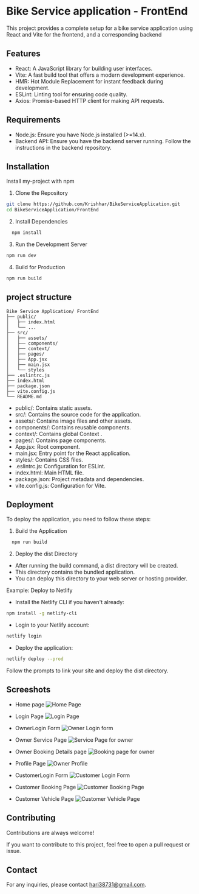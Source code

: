 
# Bike Service application - FrontEnd

This project provides a complete setup for a bike service application using React and Vite for the frontend, and a corresponding backend 



## Features


- React: A JavaScript library for building user interfaces.
- Vite: A fast build tool that offers a modern development experience.
- HMR: Hot Module Replacement for instant feedback during development.
- ESLint: Linting tool for ensuring code quality.
- Axios: Promise-based HTTP client for making API requests.


## Requirements

- Node.js: Ensure you have Node.js installed (>=14.x).
- Backend API: Ensure you have the backend server running. Follow the instructions in the backend repository.
## Installation

Install my-project with npm

1. Clone the Repository

```bash
git clone https://github.com/Krishhar/BikeServiceApplication.git
cd BikeServiceApplication/FrontEnd
```
2. Install Dependencies

```bash
  npm install
```

3. Run the Development Server
```bash
npm run dev
```

4. Build for Production
```bash
npm run build
```


    
## project structure

```
Bike Service Application/ FrontEnd
├── public/
│   ├── index.html
│   └── ...
├── src/
│   ├── assets/
│   ├── components/
│   ├── context/
│   ├── pages/
│   ├── App.jsx
│   ├── main.jsx
│   └── styles
├── .eslintrc.js
├── index.html
├── package.json
├── vite.config.js
└── README.md
```
- public/: Contains static assets.
- src/: Contains the source code for the application.
- assets/: Contains image files and other assets.
- components/: Contains reusable components.
- context/: Contains global Context .
- pages/: Contains page components.
- App.jsx: Root component.
- main.jsx: Entry point for the React application.
- styles/: Contains CSS files.
- .eslintrc.js: Configuration for ESLint.
- index.html: Main HTML file.
- package.json: Project metadata and dependencies.
- vite.config.js: Configuration for Vite.

## Deployment

To deploy the application, you need to follow these steps:

1. Build the Application

```bash
  npm run build
```

2. Deploy the dist Directory

- After running the build command, a dist directory will be created. 
- This directory contains the bundled application. 
- You can deploy this directory to your web server or hosting provider.

 Example: Deploy to Netlify
- Install the Netlify CLI if you haven't already:

``` bash
npm install -g netlify-cli
```
- Login to your Netlify account:
```bash
netlify login
```
- Deploy the application:
```bash
netlify deploy --prod
```
Follow the prompts to link your site and deploy the dist directory.

## Screeshots

- Home page
![Home Page](ScreenShots/image.png)

- Login Page
![Login Page](ScreenShots/image-1.png)

- OwnerLogin Form
![Owner Login form](ScreenShots/image-2.png)

- Owner Service Page
![Service Page for owner](ScreenShots/image-3.png)

- Owner Booking Details page
![Booking page for owner](ScreenShots/image-4.png)

- Profile Page
![Owner Profile](ScreenShots/image-5.png)

- CustomerLogin Form
![Customer Login Form](ScreenShots/image-6.png)

- Customer Booking Page
![Customer Booking Page](ScreenShots/image-7.png)

- Customer Vehicle Page
![Customer Vehicle Page](ScreenShots/image-8.png)




## Contributing

Contributions are always welcome!

If you want to contribute to this project, feel free to open a pull request or issue.


## Contact

For any inquiries, please contact hari38731@gmail.com.